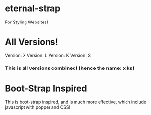 # eternal-strap
For Styling Websites!
# All Versions!
Version: X 
Version: L
Version: K
Version: S
### This is all versions combined! (hence the name: xlks)
# Boot-Strap Inspired
This is boot-strap inspired, and is much more effective, which include javascript with popper and CSS!


